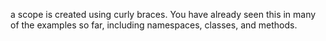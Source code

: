 a scope is created using curly braces. You have already seen
this in many of the examples so far, including namespaces, classes, and methods.

